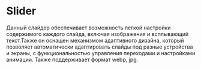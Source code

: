 # Slider

Данный слайдер обеспечивает возможность легкой настройки содержимого каждого слайда, включая изображения и всплывающий текст.Также он оснащен механизмом адаптивного дизайна, который позволяет автоматически адаптировать слайды под разные устройства и экраны, с функциональностью управления переходами и настройками анимации.
Также поддерживает формат webp, jpg.
